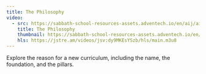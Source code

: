 ```yaml
---
title: The Philosophy
video:
  - src: https://sabbath-school-resources-assets.adventech.io/en/aij/aij-training-videos/assets/en-aij-the-philosophy.mp4
    title: The Philosophy
    thumbnail: https://sabbath-school-resources-assets.adventech.io/en/aij/aij-training-videos/02-the-philosophy/cover.png
    hls: https://jstre.am/videos/jsv:dy9MKEsYSzb/hls/main.m3u8
---
```


Explore the reason for a new curriculum, including the name, the foundation, and the pillars.